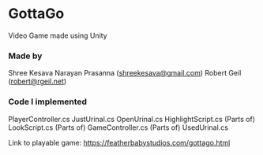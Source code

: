 # GottaGo
Video Game made using Unity

### Made by
Shree Kesava Narayan Prasanna (shreekesava@gmail.com)
Robert Geil (robert@rgeil.net)

### Code I implemented
PlayerController.cs
JustUrinal.cs
OpenUrinal.cs
HighlightScript.cs
(Parts of) LookScript.cs
(Parts of) GameController.cs
(Parts of) UsedUrinal.cs



Link to playable game: https://featherbabystudios.com/gottago.html
